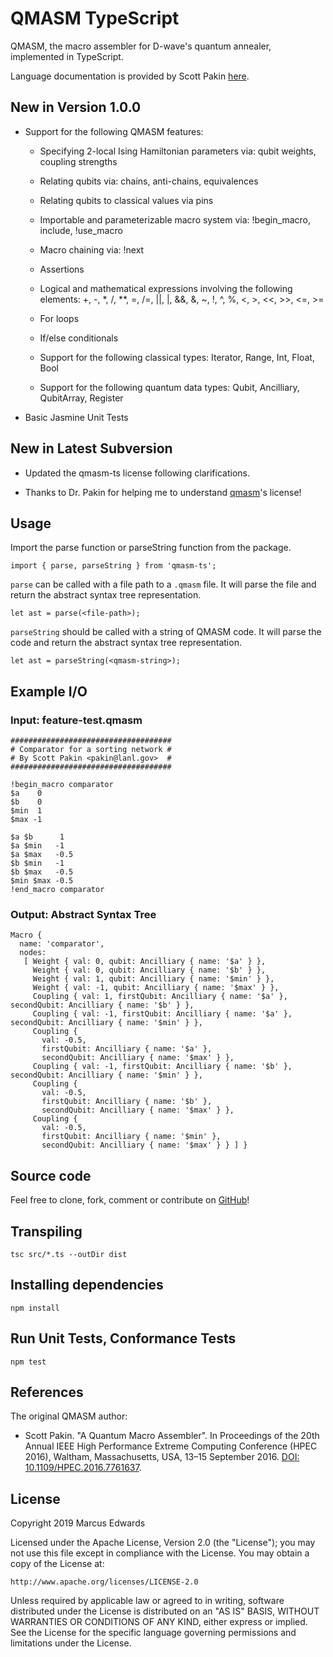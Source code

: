 # QMASM TypeScript

QMASM, the macro assembler for D-wave's quantum annealer, implemented in TypeScript.

Language documentation is provided by Scott Pakin [here](https://github.com/lanl/qmasm/wiki).

## New in Version 1.0.0

- Support for the following QMASM features:

    - Specifying 2-local Ising Hamiltonian parameters via:
        qubit weights, coupling strengths

    - Relating qubits via:
        chains, anti-chains, equivalences
    
    - Relating qubits to classical values via pins

    - Importable and parameterizable macro system via:
        !begin_macro, include, !use_macro

    - Macro chaining via:
        !next

    - Assertions

    - Logical and mathematical expressions involving the following elements:
        \+, \-, \*, /, **, =, /=, ||, |, &&, &, ~, !, ^, %, <, >, <<, >>, <=, >=

    - For loops

    - If/else conditionals

    - Support for the following classical types:
        Iterator, Range, Int, Float, Bool

    - Support for the following quantum data types:
        Qubit, Ancilliary, QubitArray, Register

- Basic Jasmine Unit Tests

## New in Latest Subversion

- Updated the qmasm-ts license following clarifications.

- Thanks to Dr. Pakin for helping me to understand [qmasm](https://github.com/lanl/qmasm/wiki)'s license!

## Usage

Import the parse function or parseString function from the package.

```
import { parse, parseString } from 'qmasm-ts';
```

`parse` can be called with a file path to a `.qmasm` file. It will parse the file and return the abstract syntax tree representation.

```
let ast = parse(<file-path>);
```

`parseString` should be called with a string of QMASM code. It will parse the code and return the abstract syntax tree representation.

```
let ast = parseString(<qmasm-string>);
```

## Example I/O

### Input: feature-test.qmasm

```
####################################
# Comparator for a sorting network #
# By Scott Pakin <pakin@lanl.gov>  #
####################################

!begin_macro comparator
$a    0
$b    0 
$min  1
$max -1

$a $b      1
$a $min   -1
$a $max   -0.5
$b $min   -1
$b $max   -0.5
$min $max -0.5
!end_macro comparator

```

### Output: Abstract Syntax Tree

```
Macro {
  name: 'comparator',
  nodes:
   [ Weight { val: 0, qubit: Ancilliary { name: '$a' } },
     Weight { val: 0, qubit: Ancilliary { name: '$b' } },
     Weight { val: 1, qubit: Ancilliary { name: '$min' } },
     Weight { val: -1, qubit: Ancilliary { name: '$max' } },
     Coupling { val: 1, firstQubit: Ancilliary { name: '$a' }, secondQubit: Ancilliary { name: '$b' } },
     Coupling { val: -1, firstQubit: Ancilliary { name: '$a' }, secondQubit: Ancilliary { name: '$min' } },
     Coupling {
       val: -0.5,
       firstQubit: Ancilliary { name: '$a' },
       secondQubit: Ancilliary { name: '$max' } },
     Coupling { val: -1, firstQubit: Ancilliary { name: '$b' }, secondQubit: Ancilliary { name: '$min' } },
     Coupling {
       val: -0.5,
       firstQubit: Ancilliary { name: '$b' },
       secondQubit: Ancilliary { name: '$max' } },
     Coupling {
       val: -0.5,
       firstQubit: Ancilliary { name: '$min' },
       secondQubit: Ancilliary { name: '$max' } } ] }
```

## Source code

Feel free to clone, fork, comment or contribute on [GitHub](https://github.com/comp-phys-marc/qmasm-ts)!

## Transpiling

```
tsc src/*.ts --outDir dist
```

## Installing dependencies

```
npm install
```

## Run Unit Tests, Conformance Tests

```
npm test
```

## References

The original QMASM author:

- Scott Pakin. "A Quantum Macro Assembler". In Proceedings of the 20th Annual IEEE High Performance Extreme Computing Conference (HPEC 2016), Waltham, Massachusetts, USA, 13–15 September 2016. [DOI: 10.1109/HPEC.2016.7761637](http://dx.doi.org/10.1109/HPEC.2016.7761637).

## License

Copyright 2019 Marcus Edwards

Licensed under the Apache License, Version 2.0 (the "License"); you may not use this file except in compliance with the License. You may obtain a copy of the License at:

```
http://www.apache.org/licenses/LICENSE-2.0
```

Unless required by applicable law or agreed to in writing, software distributed under the License is distributed on an "AS IS" BASIS, WITHOUT WARRANTIES OR CONDITIONS OF ANY KIND, either express or implied. See the License for the specific language governing permissions and limitations under the License.